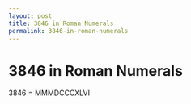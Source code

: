 ```yaml
---
layout: post
title: 3846 in Roman Numerals
permalink: 3846-in-roman-numerals
---
```


# 3846 in Roman Numerals

3846 = MMMDCCCXLVI
